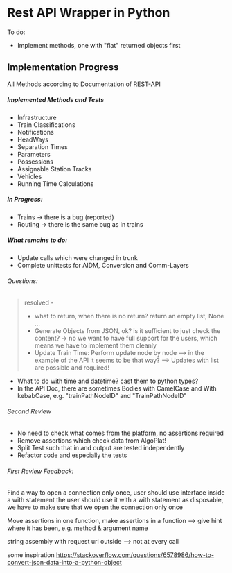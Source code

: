 # Rest API Wrapper in Python

To do: 
- Implement methods, one with "flat" returned objects first

## Implementation Progress
All Methods according to Documentation of REST-API 

##### Implemented Methods and Tests
* Infrastructure
* Train Classifications
* Notifications
* HeadWays
* Separation Times
* Parameters
* Possessions
* Assignable Station Tracks
* Vehicles
* Running Time Calculations

##### In Progress:

* Trains -> there is a bug (reported)
* Routing -> there is the same bug as in trains

##### What remains to do:
- Update calls which were changed in trunk
- Complete unittests for AIDM, Conversion and Comm-Layers 


###### Questions:
> resolved - 
> * what to return, when there is no return? return an empty list, None ...
> * Generate Objects from JSON, ok? is it sufficient to just check the content? -> 
> no we want to have full support for the users, which means we have to implement them cleanly 
> * Update Train Time: Perform update node by node --> 
in the example of the API it seems to be that way? --> Updates with list are possible and required!
>

* What to do with time and datetime? cast them to python types?
* In the API Doc, there are sometimes Bodies with CamelCase and With kebabCase, e.g. 
"trainPathNodeID" and "TrainPathNodeID"

###### Second Review

- No need to check what comes from the platform, no assertions required
- Remove assertions which check data from AlgoPlat!
- Split Test such that in and output are tested independently
- Refactor code and especially the tests


###### First Review Feedback:

Find a way to open a connection only once, user should use interface inside a with statement
the user should use it with a with statement as disposable, we have to make sure that we open the connection only once

Move assertions in one function, 
make assertions in a function --> give hint where it has been, e.g. method & argument name

string assembly with request url outside --> not at every call

some inspiration
https://stackoverflow.com/questions/6578986/how-to-convert-json-data-into-a-python-object


